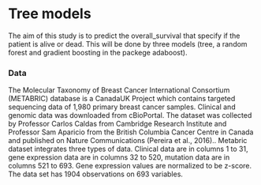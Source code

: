 # Tree models

The aim of this study is to predict the overall_survival that specify if the patient is alive or dead. This
will be done by three models (tree, a random forest and gradient boosting in the packege adaboost).

### Data

The Molecular Taxonomy of Breast Cancer International Consortium (METABRIC) database is a CanadaUK Project which contains targeted sequencing data of 1,980 primary breast cancer samples. Clinical and
genomic data was downloaded from cBioPortal. The dataset was collected by Professor Carlos Caldas from
Cambridge Research Institute and Professor Sam Aparicio from the British Columbia Cancer Centre in
Canada and published on Nature Communications (Pereira et al., 2016)..
Metabric dataset integrates three types of data. Clinical data are in columns 1 to 31, gene expression data
are in columns 32 to 520, mutation data are in columns 521 to 693. Gene expression values are normalized
to be z-score.
The data set has 1904 observations on 693 variables.
